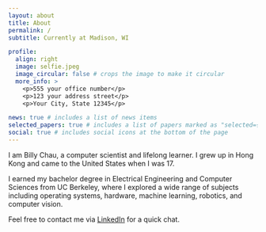 ```yaml
---
layout: about
title: About
permalink: /
subtitle: Currently at Madison, WI

profile:
  align: right
  image: selfie.jpeg
  image_circular: false # crops the image to make it circular
  more_info: >
    <p>555 your office number</p>
    <p>123 your address street</p>
    <p>Your City, State 12345</p>

news: true # includes a list of news items
selected_papers: true # includes a list of papers marked as "selected={true}"
social: true # includes social icons at the bottom of the page
---
```


I am Billy Chau, a computer scientist and lifelong learner. I grew up in Hong Kong and came to the United States when I was 17.

I earned my bachelor degree in Electrical Engineering and Computer Sciences from UC Berkeley, where I explored a wide range of subjects including operating systems, hardware, machine learning, robotics, and computer vision.

Feel free to contact me via [LinkedIn](https://www.linkedin.com/in/billy-chau-59060913a/) for a quick chat.
